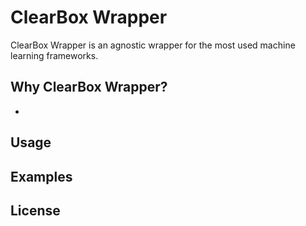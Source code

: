 # ClearBox Wrapper


ClearBox Wrapper is an agnostic wrapper for the most used machine learning frameworks. 


## Why ClearBox Wrapper?

* 

## Usage

## Examples

## License